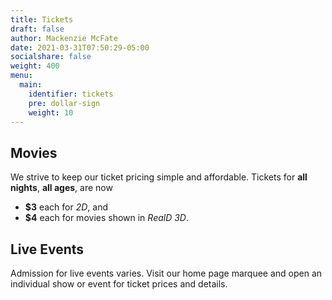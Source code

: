 ```yaml
---
title: Tickets
draft: false
author: Mackenzie McFate
date: 2021-03-31T07:50:29-05:00
socialshare: false
weight: 400
menu:
  main:
    identifier: tickets
    pre: dollar-sign
    weight: 10
---
```


## Movies

We strive to keep our ticket pricing simple and affordable.  Tickets for **all nights**, **all ages**, are now

  - **$3** each for _2D_, and 
  - **$4** each for movies shown in _RealD 3D_.

## Live Events

Admission for live events varies. Visit our home page marquee and open an individual show or event for ticket prices and details.
